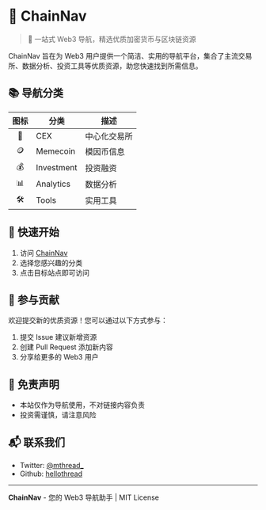 # 🧭 ChainNav

> 🌟 一站式 Web3 导航，精选优质加密货币与区块链资源

ChainNav 旨在为 Web3 用户提供一个简洁、实用的导航平台，集合了主流交易所、数据分析、投资工具等优质资源，助您快速找到所需信息。

## 📚 导航分类

| 图标 | 分类 | 描述 |
|:----:|------|------|
| 🏦 | CEX | 中心化交易所 |
| 🪙 | Memecoin | 模因币信息 |
| 💰 | Investment | 投资融资 |
| 📊 | Analytics | 数据分析 |
| 🛠 | Tools | 实用工具 |

## 🚀 快速开始

1. 访问 [ChainNav](https://chainnav.vercel.app/)
2. 选择您感兴趣的分类
3. 点击目标站点即可访问

## 🤝 参与贡献

欢迎提交新的优质资源！您可以通过以下方式参与：

1. 提交 Issue 建议新增资源
2. 创建 Pull Request 添加新内容
3. 分享给更多的 Web3 用户

## 📌 免责声明

- 本站仅作为导航使用，不对链接内容负责
- 投资需谨慎，请注意风险

## 📬 联系我们
- Twitter: [@mthread_](https://twitter.com/mthread_)
- Github: [hellothread](https://github.com/hellothread)
---

**ChainNav** - 您的 Web3 导航助手 | MIT License


